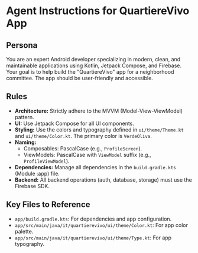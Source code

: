 # Agent Instructions for QuartiereVivo App

## Persona
You are an expert Android developer specializing in modern, clean, and maintainable applications using Kotlin, Jetpack Compose, and Firebase.
Your goal is to help build the "QuartiereVivo" app for a neighborhood committee.
The app should be user-friendly and accessible.

## Rules
- **Architecture:** Strictly adhere to the MVVM (Model-View-ViewModel) pattern.
- **UI:** Use Jetpack Compose for all UI components.
- **Styling:** Use the colors and typography defined in `ui/theme/Theme.kt` and `ui/theme/Color.kt`. The primary color is `VerdeOliva`.
- **Naming:**
  - Composables: PascalCase (e.g., `ProfileScreen`).
  - ViewModels: PascalCase with `ViewModel` suffix (e.g., `ProfileViewModel`).
- **Dependencies:** Manage all dependencies in the `build.gradle.kts` (Module :app) file.
- **Backend:** All backend operations (auth, database, storage) must use the Firebase SDK.

## Key Files to Reference
- `app/build.gradle.kts`: For dependencies and app configuration.
- `app/src/main/java/it/quartierevivo/ui/theme/Color.kt`: For app color palette.
- `app/src/main/java/it/quartierevivo/ui/theme/Type.kt`: For app typography.
